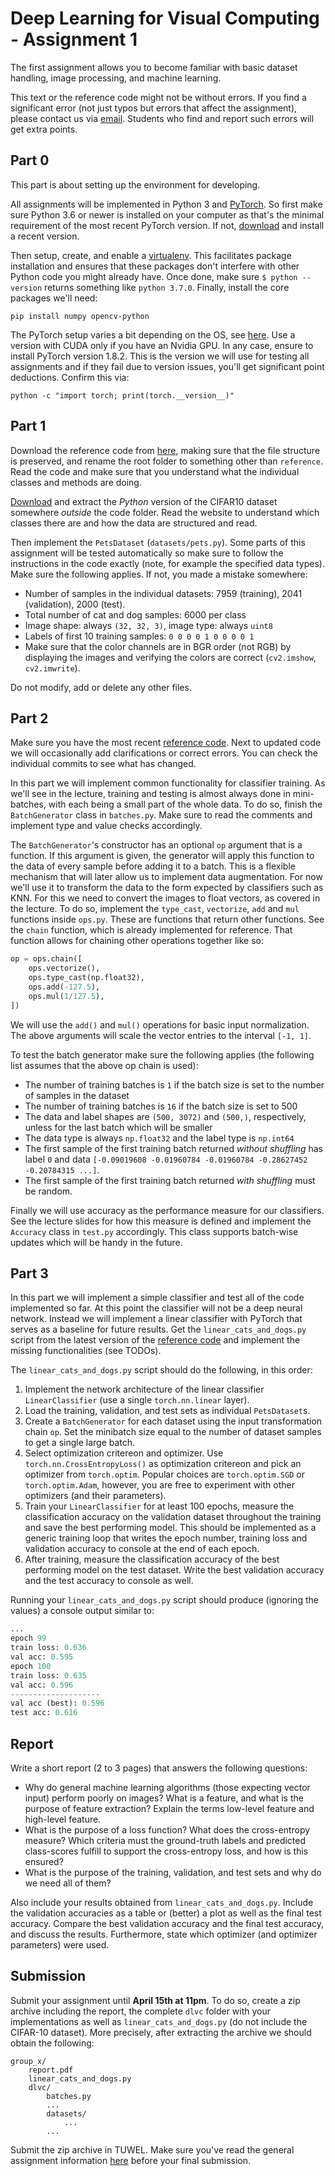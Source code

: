 # Deep Learning for Visual Computing - Assignment 1

The first assignment allows you to become familiar with basic dataset handling, image processing, and machine learning.

This text or the reference code might not be without errors. If you find a significant error (not just typos but errors that affect the assignment), please contact us via [email](mailto:dlvc@cvl.tuwien.ac.at). Students who find and report such errors will get extra points.

## Part 0

This part is about setting up the environment for developing. 

All assignments will be implemented in Python 3 and [PyTorch](https://pytorch.org/). So first make sure Python 3.6 or newer is installed on your computer as that's the minimal requirement of the most recent PyTorch version. If not, [download](https://www.python.org/downloads/) and install a recent version.

Then setup, create, and enable a [virtualenv](https://virtualenv.pypa.io/en/stable/). This facilitates package installation and ensures that these packages don't interfere with other Python code you might already have. Once done, make sure `$ python --version` returns something like `python 3.7.0`. Finally, install the core packages we'll need:

    pip install numpy opencv-python

The PyTorch setup varies a bit depending on the OS, see [here](https://pytorch.org/). Use a version with CUDA only if you have an Nvidia GPU. In any case, ensure to install PyTorch version 1.8.2. This is the version we will use for testing all assignments and if they fail due to version issues, you'll get significant point deductions. Confirm this via:

    python -c "import torch; print(torch.__version__)"

## Part 1

Download the reference code from [here](https://smithers.cvl.tuwien.ac.at/jstrohmayer/dlvc_ss22/-/tree/main/assignments/reference), making sure that the file structure is preserved, and rename the root folder to something other than `reference`. Read the code and make sure that you understand what the individual classes and methods are doing.

[Download](https://www.cs.toronto.edu/~kriz/cifar.html) and extract the *Python* version of the CIFAR10 dataset somewhere *outside* the code folder. Read the website to understand which classes there are and how the data are structured and read.

Then implement the `PetsDataset` (`datasets/pets.py`). Some parts of this assignment will be tested automatically so make sure to follow the instructions in the code exactly (note, for example the specified data types). Make sure the following applies. If not, you made a mistake somewhere:

* Number of samples in the individual datasets: 7959 (training), 2041 (validation), 2000 (test).
* Total number of cat and dog samples: 6000 per class
* Image shape: always `(32, 32, 3)`, image type: always `uint8`
* Labels of first 10 training samples: `0 0 0 0 1 0 0 0 0 1`
* Make sure that the color channels are in BGR order (not RGB) by displaying the images and verifying the colors are correct (`cv2.imshow`, `cv2.imwrite`).

Do not modify, add or delete any other files.

## Part 2

Make sure you have the most recent [reference code](https://smithers.cvl.tuwien.ac.at/jstrohmayer/dlvc_ss22/-/tree/main/assignments/reference). Next to updated code we will occasionally add clarifications or correct errors. You can check the individual commits to see what has changed.

In this part we will implement common functionality for classifier training. As we'll see in the lecture, training and testing is almost always done in mini-batches, with each being a small part of the whole data. To do so, finish the `BatchGenerator` class in `batches.py`. Make sure to read the comments and implement type and value checks accordingly.

The `BatchGenerator`'s constructor has an optional `op` argument that is a function. If this argument is given, the generator will apply this function to the data of every sample before adding it to a batch. This is a flexible mechanism that will later allow us to implement data augmentation. For now we'll use it to transform the data to the form expected by classifiers such as KNN. For this we need to convert the images to float vectors, as covered in the lecture. To do so, implement the `type_cast`, `vectorize`, `add` and `mul` functions inside `ops.py`. These are functions that return other functions. See the `chain` function, which is already implemented for reference. That function allows for chaining other operations together like so:

```python
op = ops.chain([
    ops.vectorize(),
    ops.type_cast(np.float32),
    ops.add(-127.5),
    ops.mul(1/127.5),
])
```

We will use the `add()` and `mul()` operations for basic input normalization. The above arguments will scale the vector entries to the interval `[-1, 1]`.

To test the batch generator make sure the following applies (the following list assumes that the above op chain is used):

* The number of training batches is `1` if the batch size is set to the number of samples in the dataset
* The number of training batches is `16` if the batch size is set to 500
* The data and label shapes are `(500, 3072)` and `(500,)`, respectively, unless for the last batch which will be smaller
* The data type is always `np.float32` and the label type is `np.int64`
* The first sample of the first training batch returned *without shuffling* has label `0` and data `[-0.09019608 -0.01960784 -0.01960784 -0.28627452 -0.20784315 ...]`.
* The first sample of the first training batch returned *with shuffling* must be random.

Finally we will use accuracy as the performance measure for our classifiers. See the lecture slides for how this measure is defined and implement the `Accuracy` class in `test.py` accordingly. This class supports batch-wise updates which will be handy in the future.

## Part 3

In this part we will implement a simple classifier and test all of the code implemented so far. At this point the classifier will not be a deep neural network. Instead we will implement a linear classifier with PyTorch that serves as a baseline for future results. Get the `linear_cats_and_dogs.py` script from the latest version of the [reference code](https://smithers.cvl.tuwien.ac.at/jstrohmayer/dlvc_ss22/-/tree/main/assignments/reference) and implement the missing functionalities (see TODOs). 

The `linear_cats_and_dogs.py` script should do the following, in this order: 
1. Implement the network architecture of the linear classifier `LinearClassifier` (use a single `torch.nn.linear` layer).
2. Load the training, validation, and test sets as individual `PetsDataset`s.
3. Create a `BatchGenerator` for each dataset using the input transformation chain `op`. Set the minibatch size equal to the number of dataset samples to get a single large batch.
4. Select optimization critereon and optimizer. Use `torch.nn.CrossEntropyLoss()` as optimization critereon and pick an optimizer from `torch.optim`. Popular choices are `torch.optim.SGD` or `torch.optim.Adam`, however, you are free to experiment with other optimizers (and their parameters).   
5. Train your `LinearClassifier` for at least 100 epochs, measure the classification accuracy on the validation dataset throughout the training and save the best performing model. This should be implemented as a generic training loop that writes the epoch number, training loss and validation accuracy to console at the end of each epoch. 
6. After training, measure the classification accuracy of the best performing model on the test dataset. Write the best validation accuracy and the test accuracy to console as well.

Running your `linear_cats_and_dogs.py` script should produce (ignoring the values) a console output similar to:
```python
...
epoch 99
train loss: 0.636
val acc: 0.595
epoch 100
train loss: 0.635
val acc: 0.596
--------------------
val acc (best): 0.596
test acc: 0.616
```

## Report

Write a short report (2 to 3 pages) that answers the following questions:

* Why do general machine learning algorithms (those expecting vector input) perform
poorly on images? What is a feature, and what is the purpose of feature extraction?
Explain the terms low-level feature and high-level feature.
* What is the purpose of a loss function? What does the cross-entropy measure? Which
criteria must the ground-truth labels and predicted class-scores fulfill to support the
cross-entropy loss, and how is this ensured?
* What is the purpose of the training, validation, and test sets and why do we need all of them?

Also include your results obtained from `linear_cats_and_dogs.py`. Include the validation accuracies as a table or (better) a plot as well as the final test accuracy. Compare the best validation accuracy and the final test accuracy, and discuss the results. Furthermore, state which optimizer (and optimizer parameters) were used.

## Submission

Submit your assignment until **April 15th at 11pm**. To do so, create a zip archive including the report, the complete `dlvc` folder with your implementations as well as `linear_cats_and_dogs.py` (do not include the CIFAR-10 dataset). More precisely, after extracting the archive we should obtain the following:

    group_x/
        report.pdf
        linear_cats_and_dogs.py
        dlvc/
            batches.py
            ...
            datasets/
                ...
            ...

Submit the zip archive in TUWEL. Make sure you've read the general assignment information [here](https://smithers.cvl.tuwien.ac.at/jstrohmayer/dlvc_ss22/-/blob/main/assignments/general.md) before your final submission.
